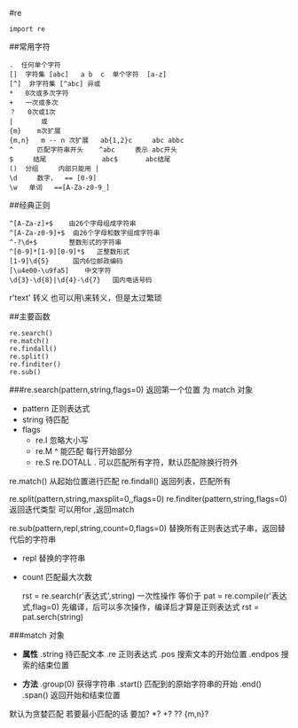#re

    import re

##常用字符
```
.  任何单个字符
[]  字符集 [abc]   a b  c  单个字符  [a-z]
[^]  非字符集 [^abc] 异或
*   0次或多次字符
+   一次或多次
？   0次或1次
|       或
{m}    m次扩展
{m,n}   m -- n 次扩展   ab{1,2}c     abc abbc
^      匹配字符串开头    ^abc     表示 abc开头
$     结尾              abc$       abc结尾
()  分组     内部只能用 |
\d     数字，  == [0-9]
\w   单词   ==[A-Za-z0-9_]

```

##经典正则
```
^[A-Za-z]+$    由26个字母组成字符串
^[A-Za-z0-9]+$  由26个字母和数字组成字符串
^-?\d+$        整数形式的字符串
^[0-9]*[1-9][0-9]*$   正整数形式
[1-9]\d{5}      国内6位邮政编码
[\u4e00-\u9fa5]    中文字符
\d{3}-\d{8}|\d{4}-\d{7}   国内电话号码
```


r'text' 转义
也可以用\来转义，但是太过繁琐


##主要函数

```
re.search()
re.match()
re.findall()
re.split()
re.finditer()
re.sub()
```


###re.search(pattern,string,flags=0)
返回第一个位置 为 match 对象
- pattern 正则表达式
- string  待匹配
- flags  
    - re.I    忽略大小写
    - re.M   ^ 能匹配 每行开始部分
    - re.S re.DOTALL   . 可以匹配所有字符，默认匹配除换行符外

re.match()  从起始位置进行匹配
re.findall()   返回列表，匹配所有

re.split(pattern,string,maxsplit=0,,flags=0)
re.finditer(pattern,string,flags=0)   返回迭代类型  可以用for ,返回match

re.sub(pattern,repl,string,count=0,flags=0)  替换所有正则表达式子串，返回替代后的字符串
- repl  替换的字符串
- count  匹配最大次数

    rst = re.search(r'表达式',string)  一次性操作
    等价于
    pat = re.compile(r'表达式,flag=0)    先编译，后可以多次操作，编译后才算是正则表达式
    rst = pat.serch(string)


###match 对象
- **属性**
    .string  待匹配文本
    .re      正则表达式
    .pos     搜索文本的开始位置
    .endpos  搜索的结束位置


- **方法**
    .group(0)  获得字符串
    .start()  匹配到的原始字符串的开始
    .end()
    .span()   返回开始和结束位置

默认为贪婪匹配
若要最小匹配的话
要加?
*?
+?
??
{m,n}?

